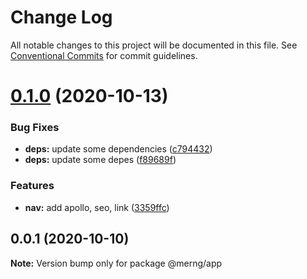# Change Log

All notable changes to this project will be documented in this file.
See [Conventional Commits](https://conventionalcommits.org) for commit guidelines.

# [0.1.0](https://github.com/AlexR0v/posts/compare/@merng/app@0.0.1...@merng/app@0.1.0) (2020-10-13)

### Bug Fixes

- **deps:** update some dependencies ([c794432](https://github.com/AlexR0v/posts/commit/c794432d46dd5522bf41212191511b6cd396a040))
- **deps:** update some depes ([f89689f](https://github.com/AlexR0v/posts/commit/f89689f5b4e0044c957be361a6c7ff68c04bcf8f))

### Features

- **nav:** add apollo, seo, link ([3359ffc](https://github.com/AlexR0v/posts/commit/3359ffc1c4b8bc797ebdea12d05898de041f60b1))

## 0.0.1 (2020-10-10)

**Note:** Version bump only for package @merng/app
